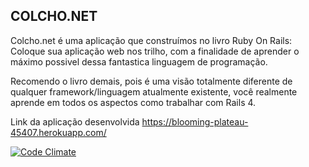 ## COLCHO.NET

Colcho.net é uma aplicação que construímos no livro Ruby On Rails: Coloque sua aplicação web nos trilho, com a finalidade de aprender o máximo possivel dessa fantastica linguagem de programação.

Recomendo o livro demais, pois é uma visão totalmente diferente de qualquer framework/linguagem atualmente existente, você realmente aprende em todos os aspectos como trabalhar com Rails 4.

Link da aplicação desenvolvida https://blooming-plateau-45407.herokuapp.com/


[![Code Climate](https://codeclimate.com/github/Nicacioneto/colchonet/badges/gpa.svg)](https://codeclimate.com/github/Nicacioneto/colchonet)
